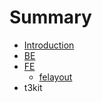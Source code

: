 # Summary

* [Introduction](README.md)
* [BE](be.md)
* [FE](fe.md)
   * [felayout](felayout.md)
* t3kit

